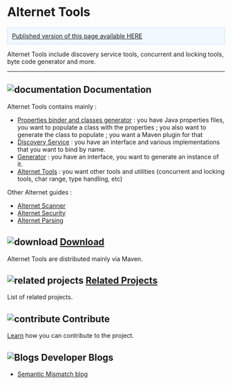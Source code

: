 # Alternet Tools

<div class="nopub" style="padding: 10px; color: #586069; background-color: #f1f8ff; border: 1px solid #c8e1ff;">
<a href="http://alternet.ml/alternet-libs/tools/index.html">
Published version of this page available HERE</a></div>

Alternet Tools include discovery service tools, concurrent and locking tools, byte code generator and more.

---

## ![documentation](../images/docs.png) Documentation

Alternet Tools contains mainly :

* [Properties binder and classes generator](properties.html) : you have Java properties files, you want to populate a class with the properties ; you also want to generate the class to populate ; you want a Maven plugin for that
* [Discovery Service](discovery.html) : you have an interface and various implementations that you want to bind by name.
* [Generator](../tools-generator/generator.html) : you have an interface, you want to generate an instance of it.
* [Alternet Tools](tools.html) : you want other tools and utilities (concurrent and locking tools, char range, type handling, etc)

Other Alternet guides :

* [Alternet Scanner](../scanner/scanner.html)
* [Alternet Security](../security/security.html)
* [Alternet Parsing](../parsing/parsing.html)

## ![download](../images/download.png) [Download](../download.html)

Alternet Tools are distributed mainly via Maven.

## ![related projects](../images/connect.png) [Related Projects](../related.html)

List of related projects.

## ![contribute](../images/settings.png) Contribute

[Learn](../contribute.html) how you can contribute to the project.

## ![Blogs](../images/blog2.png) Developer Blogs

* [Semantic Mismatch blog](http://semantic-mismatch.blogspot.fr/)

